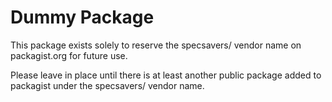 # Dummy Package

This package exists solely to reserve the specsavers/ vendor name on packagist.org for future use.

Please leave in place until there is at least another public package added to packagist under the specsavers/ vendor
name.